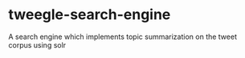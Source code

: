 # tweegle-search-engine
A search engine which implements topic summarization on the tweet corpus using solr
